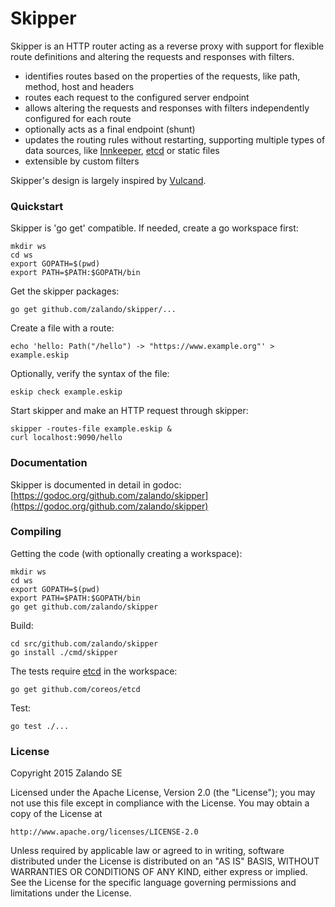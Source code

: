 # Skipper

Skipper is an HTTP router acting as a reverse proxy with support for flexible route definitions and altering the
requests and responses with filters.

- identifies routes based on the properties of the requests, like path, method, host and headers
- routes each request to the configured server endpoint
- allows altering the requests and responses with filters independently configured for each route
- optionally acts as a final endpoint (shunt)
- updates the routing rules without restarting, supporting multiple types of data sources, like
  [Innkeeper](https://github.com/zalando/innkeeper), [etcd](https://github.com/coreos/etcd) or static files
- extensible by custom filters

Skipper's design is largely inspired by [Vulcand](https://github.com/mailgun/vulcand).


### Quickstart

Skipper is 'go get' compatible. If needed, create a go workspace first:

    mkdir ws
    cd ws
    export GOPATH=$(pwd)
    export PATH=$PATH:$GOPATH/bin

Get the skipper packages:

    go get github.com/zalando/skipper/...

Create a file with a route:

    echo 'hello: Path("/hello") -> "https://www.example.org"' > example.eskip

Optionally, verify the syntax of the file:

    eskip check example.eskip

Start skipper and make an HTTP request through skipper:

    skipper -routes-file example.eskip &
    curl localhost:9090/hello


### Documentation

Skipper is documented in detail in godoc:
[https://godoc.org/github.com/zalando/skipper](https://godoc.org/github.com/zalando/skipper)


### Compiling

Getting the code (with optionally creating a workspace):

    mkdir ws
    cd ws
    export GOPATH=$(pwd)
    export PATH=$PATH:$GOPATH/bin
    go get github.com/zalando/skipper

Build:

    cd src/github.com/zalando/skipper
    go install ./cmd/skipper

The tests require [etcd](https://github.com/coreos/etcd) in the workspace:

    go get github.com/coreos/etcd

Test:

    go test ./...


### License

Copyright 2015 Zalando SE

Licensed under the Apache License, Version 2.0 (the "License");
you may not use this file except in compliance with the License.
You may obtain a copy of the License at

    http://www.apache.org/licenses/LICENSE-2.0

Unless required by applicable law or agreed to in writing, software
distributed under the License is distributed on an "AS IS" BASIS,
WITHOUT WARRANTIES OR CONDITIONS OF ANY KIND, either express or implied.
See the License for the specific language governing permissions and
limitations under the License.
